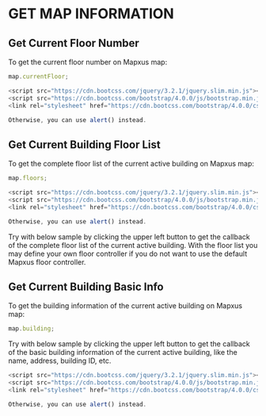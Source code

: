 # GET MAP INFORMATION

## Get Current Floor Number

To get the current floor number on Mapxus map:

```js
map.currentFloor;
```

```js
<script src="https://cdn.bootcss.com/jquery/3.2.1/jquery.slim.min.js"></script>
<script src="https://cdn.bootcss.com/bootstrap/4.0.0/js/bootstrap.min.js"></script>
<link rel="stylesheet" href="https://cdn.bootcss.com/bootstrap/4.0.0/css/bootstrap.min.css">

Otherwise, you can use alert() instead.
```

<script async src="//jsfiddle.net/Mapxus/4y5semk0/embed/result,js,css,html/"></script>


## Get Current Building Floor List

To get the complete floor list of the current active building on Mapxus map:

```js
map.floors;
```

```js
<script src="https://cdn.bootcss.com/jquery/3.2.1/jquery.slim.min.js"></script>
<script src="https://cdn.bootcss.com/bootstrap/4.0.0/js/bootstrap.min.js"></script>
<link rel="stylesheet" href="https://cdn.bootcss.com/bootstrap/4.0.0/css/bootstrap.min.css">

Otherwise, you can use alert() instead.
```

Try with below sample by clicking the upper left button to get the callback of the complete floor list of the current active building. With the floor list you may define your own floor controller if you do not want to use the default Mapxus floor controller.

<script async src="//jsfiddle.net/Mapxus/e89yxt4u/embed/result,js,css,html/"></script>


## Get Current Building Basic Info

To get the building information of the current active building on Mapxus map:

```js
map.building;
```

Try with below sample by clicking the upper left button to get the callback of the basic building information of the current active building, like the name, address, building ID, etc.


```js
<script src="https://cdn.bootcss.com/jquery/3.2.1/jquery.slim.min.js"></script>
<script src="https://cdn.bootcss.com/bootstrap/4.0.0/js/bootstrap.min.js"></script>
<link rel="stylesheet" href="https://cdn.bootcss.com/bootstrap/4.0.0/css/bootstrap.min.css">

Otherwise, you can use alert() instead.
```

<script async src="//jsfiddle.net/Mapxus/nqy7zg1o/embed/"></script>
